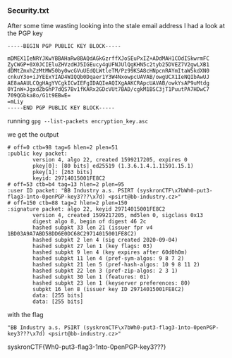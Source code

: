 ### Security.txt

After some time wasting looking into the stale email address I had a look at the PGP key


```
-----BEGIN PGP PUBLIC KEY BLOCK-----

mDMEX1IeNRYJKwYBBAHaRw8BAQdAGkGzrffXJoSEuPxIZ+ADdMAH1COdISkwrmFC
ZyCWGP+0X0JCIEluZHVzdHJ5IGEucy4gUFNJUlQgKHN5c2tyb25DVEZ7V2gwLXB1
dDMtZmxhZzMtMW50by0wcGVuUEdQLWtleTM/Pz99KSA8cHNpcnRAYmItaW5kdXN0
cnkuY3o+iJYEExYIAD4WIQQb0Dqaer1Y3W4NxowpcUAVAB/owgUCX1IeNQIbAwUJ
AE8aAAULCQgHAgYVCgkICwIEFgIDAQIeAQIXgAAKCRApcUAVAB/owkYsAP9uMtdg
0YInW+JgxdZbGhP7dQS7Bv1fKARx2GDcVUt7BAD/cgkM1BSC3jT1PuutPA7HDwC7
709QGbka8o/G1t9EBwE=
=mLiy
-----END PGP PUBLIC KEY BLOCK-----
```

running `gpg --list-packets encryption_key.asc`

we get the output

```
# off=0 ctb=98 tag=6 hlen=2 plen=51
:public key packet:
        version 4, algo 22, created 1599217205, expires 0
        pkey[0]: [80 bits] ed25519 (1.3.6.1.4.1.11591.15.1)
        pkey[1]: [263 bits]
        keyid: 29714015001FE8C2
# off=53 ctb=b4 tag=13 hlen=2 plen=95
:user ID packet: "BB Industry a.s. PSIRT (syskronCTF\x7bWh0-put3-flag3-1nto-0penPGP-key3???\x7d) <psirt@bb-industry.cz>"
# off=150 ctb=88 tag=2 hlen=2 plen=150
:signature packet: algo 22, keyid 29714015001FE8C2
        version 4, created 1599217205, md5len 0, sigclass 0x13
        digest algo 8, begin of digest 46 2c
        hashed subpkt 33 len 21 (issuer fpr v4 1BD03A9A7ABD58DD6E0DC68C29714015001FE8C2)
        hashed subpkt 2 len 4 (sig created 2020-09-04)
        hashed subpkt 27 len 1 (key flags: 03)
        hashed subpkt 9 len 4 (key expires after 60d0h0m)
        hashed subpkt 11 len 4 (pref-sym-algos: 9 8 7 2)
        hashed subpkt 21 len 5 (pref-hash-algos: 10 9 8 11 2)
        hashed subpkt 22 len 3 (pref-zip-algos: 2 3 1)
        hashed subpkt 30 len 1 (features: 01)
        hashed subpkt 23 len 1 (keyserver preferences: 80)
        subpkt 16 len 8 (issuer key ID 29714015001FE8C2)
        data: [255 bits]
        data: [255 bits]
```

with the flag

`"BB Industry a.s. PSIRT (syskronCTF\x7bWh0-put3-flag3-1nto-0penPGP-key3???\x7d) <psirt@bb-industry.cz>"`

syskronCTF{Wh0-put3-flag3-1nto-0penPGP-key3???}